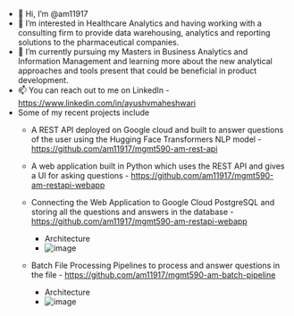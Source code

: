 - 👋 Hi, I’m @am11917
- 👀 I’m interested in Healthcare Analytics and having working with a consulting firm to provide data warehousing, analytics and reporting solutions to the pharmaceutical companies.
- 🌱 I’m currently pursuing my Masters in Business Analytics and Information Management and learning more about the new analytical approaches and tools present that could be beneficial in product development.
- 📫 You can reach out to me on LinkedIn - https://www.linkedin.com/in/ayushvmaheshwari
- Some of my recent projects include
  - A REST API deployed on Google cloud and built to answer questions of the user using the Hugging Face Transformers NLP model - https://github.com/am11917/mgmt590-am-rest-api
  - A web application built in Python which uses the REST API and gives a UI for asking questions - https://github.com/am11917/mgmt590-am-restapi-webapp
  - Connecting the Web Application to Google Cloud PostgreSQL and storing all the questions and answers in the database - https://github.com/am11917/mgmt590-am-restapi-webapp
    - Architecture
    - ![image](https://user-images.githubusercontent.com/69768815/120727045-867f3c00-c4a7-11eb-8feb-d2e7020f76a8.png)

  - Batch File Processing Pipelines to process and answer questions in the file - https://github.com/am11917/mgmt590-am-batch-pipeline
    - Architecture
    - ![image](https://user-images.githubusercontent.com/69768815/121788467-78ae7280-cb9b-11eb-9956-ca049685f0d9.png)

<!---
am11917/am11917 is a ✨ special ✨ repository because its `README.md` (this file) appears on your GitHub profile.
You can click the Preview link to take a look at your changes.
--->
